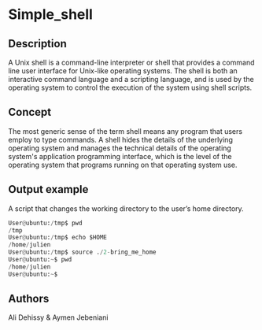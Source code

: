 # Simple_shell

## Description

A Unix shell is a command-line interpreter or shell that provides a command line user interface for Unix-like operating systems. The shell is both an interactive command language and a scripting language, and is used by the operating system to control the execution of the system using shell scripts.

## Concept

The most generic sense of the term shell means any program that users employ to type commands. A shell hides the details of the underlying operating system and manages the technical details of the operating system's application programming interface, which is the level of the operating system that programs running on that operating system use.

## Output example

A script that changes the working directory to the user’s home directory.

```python
User@ubuntu:/tmp$ pwd
/tmp
User@ubuntu:/tmp$ echo $HOME
/home/julien
User@ubuntu:/tmp$ source ./2-bring_me_home
User@ubuntu:~$ pwd
/home/julien
User@ubuntu:~$
```
## Authors

Ali Dehissy & Aymen Jebeniani

